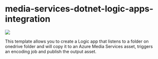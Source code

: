 # media-services-dotnet-logic-apps-integration
<a href="https://portal.azure.com/#create/Microsoft.Template/uri/https%3A%2F%2Fraw.githubusercontent.com%2Fxpouyat%2FtestLA%2Fmaster%2FFirstSample%2Fazuredeploay-main.json" target="_blank">
    <img src="http://azuredeploy.net/deploybutton.png"/>
</a>

This template allows you to create a Logic app that listens to a folder on onedrive folder and will copy it to an Azure Media Services asset, triggers an encoding job and publish the output asset.

